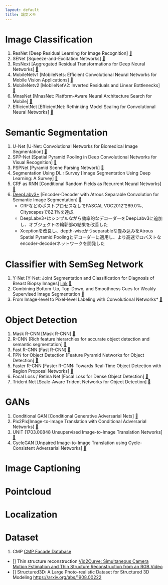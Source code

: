 ```yaml
---
layout: default
title: 論文メモ
---
```


# Image Classification
1. ResNet [Deep Residual Learning for Image Recognition] [&#x1f4c4;](https://arxiv.org/abs/1512.03385)
2. SENet [Squeeze-and-Excitation Networks] [&#x1f4c4;](https://arxiv.org/abs/1709.01507)
3. ResNext  [Aggregated Residual Transformations for Deep Neural Networks] [&#x1f4c4;](https://arxiv.org/abs/1611.05431)
4. MobileNetv1 [MobileNets: Efficient Convolutional Neural Networks for Mobile Vision Applications] [&#x1f4c4;](https://arxiv.org/abs/1704.04861)
5. MobileNetv2 [MobileNetV2: Inverted Residuals and Linear Bottlenecks] [&#x1f4c4;](https://arxiv.org/abs/1801.04381)
6. MnasNet [MnasNet: Platform-Aware Neural Architecture Search for Mobile] [&#x1f4c4;](https://arxiv.org/abs/1807.11626)
7. EfficientNet [EfficientNet: Rethinking Model Scaling for Convolutional Neural Networks] [&#x1f4c4;](https://arxiv.org/abs/1905.11946)

# Semantic Segmentation
1. U-Net [U-Net: Convolutional Networks for Biomedical Image Segmentation] [&#x1f4c4;](https://arxiv.org/abs/1505.04597)
2. SPP-Net [Spatial Pyramid Pooling in Deep Convolutional Networks for Visual Recognition] [&#x1f4c4;](https://arxiv.org/abs/1406.4729)
3. PSPNet [Pyramid Scene Parsing Network] [&#x1f4c4;](https://arxiv.org/abs/1612.01105)
4. Segmentation Using DL : Survey [Image Segmentation Using Deep Learning: A Survey] [&#x1f4c4;](https://arxiv.org/abs/2001.05566)
5. CRF as RNN [Conditional Random Fields as Recurrent Neural Networks] [&#x1f4c4;](https://arxiv.org/abs/1502.03240)
6. [DeepLabv3+](./papers/semseg/deeplabv3plus.md) [Encoder-Decoder with Atrous Separable Convolution for Semantic Image Segmentation] [&#x1f4c4;](https://arxiv.org/abs/1802.02611)
    * CRFなどのポストプロセスなしでPASCAL VOC2012で89.0%、CItyscapesで82.1%を達成
    * DeepLabv3+はシンプルながら効率的なデコーダーをDeepLabv3に追加し、オブジェクトの輪郭部の結果を改善した
    * Xceptionを改良し、depth-wiseかつseparableな畳み込みをAtrous Spatial Pyramid Poolingとデコーダーに適用し、より高速でロバストなencoder-decoderネットワークを開発した

# Classifier with SemSeg Network
1. Y-Net [Y-Net: Joint Segmentation and Classification for Diagnosis of Breast Biopsy Images] [link](https://homes.cs.washington.edu/~shapiro/sachin-miccai18.pdf) [&#x1f4c4;](https://arxiv.org/abs/1806.01313)
2. Combining Bottom-Up, Top-Down, and Smoothness Cues for Weakly Supervised Image Segmentation [&#x1f4c4;](http://web.engr.oregonstate.edu/~sinisa/research/publications/cvpr17_segmentation.pdf)
3. From Image-level to Pixel-level Labeling with Convolutional Networks* [&#x1f4c4;](https://arxiv.org/pdf/1411.6228.pdf)

# Object Detection
1. Mask R-CNN [Mask R-CNN] [&#x1f4c4;](https://arxiv.org/abs/1703.06870)
2. R-CNN [Rich feature hierarchies for accurate object detection and semantic segmentation] [&#x1f4c4;](https://arxiv.org/abs/1311.2524)
3. Fast R-CNN [Fast R-CNN] [&#x1f4c4;](https://arxiv.org/abs/1504.08083)
4. FPN for Object Detection [Feature Pyramid Networks for Object Detection] [&#x1f4c4;](https://arxiv.org/abs/1612.03144)
5. Faster R-CNN [Faster R-CNN: Towards Real-Time Object Detection with Region Proposal Networks] [&#x1f4c4;](https://arxiv.org/abs/1506.01497)
7. Focal Loss / Retina Net [Focal Loss for Dense Object Detection] [&#x1f4c4;](https://arxiv.org/abs/1708.02002)
8. Trident Net [Scale-Aware Trident Networks for Object Detection] [&#x1f4c4;](https://arxiv.org/abs/1901.01892v2)

# GANs
1. Conditional GAN [Conditional Generative Adversarial Nets] [&#x1f4c4;](https://arxiv.org/abs/1411.1784)
2. Pix2Pix[Image-to-Image Translation with Conditional Adversarial Networks] [&#x1f4c4;](https://arxiv.org/abs/1611.07004)
3. UNIT [1703.00848 Unsupervised Image-to-Image Translation Networks] [&#x1f4c4;](https://arxiv.org/abs/1703.00848)
4. CycleGAN [Unpaired Image-to-Image Translation using Cycle-Consistent Adversarial Networks] [&#x1f4c4;](https://arxiv.org/abs/1703.10593)

# Image Captioning

# Pointcloud

# Localization

# Dataset
1. CMP [CMP Facade Database](http://cmp.felk.cvut.cz/~tylecr1/facade/)
- [] Thin structure reconstruction [Vid2Curve: Simultaneous Camera Motion Estimation and Thin Structure Reconstruction from an RGB Video](https://arxiv.org/abs/2005.03372)
- [] Structured3D: A Large Photo-realistic Dataset for Structured 3D Modeling https://arxiv.org/abs/1908.00222